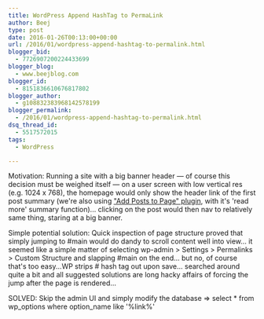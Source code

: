 ```yaml
---
title: WordPress Append HashTag to PermaLink
author: Beej
type: post
date: 2016-01-26T00:13:00+00:00
url: /2016/01/wordpress-append-hashtag-to-permalink.html
blogger_bid:
  - 7726907200224433699
blogger_blog:
  - www.beejblog.com
blogger_id:
  - 8151836610676817802
blogger_author:
  - g108832383968142578199
blogger_permalink:
  - /2016/01/wordpress-append-hashtag-to-permalink.html
dsq_thread_id:
  - 5517572015
tags:
  - WordPress

---
```

Motivation: Running a site with a big banner header &#8212; of course this decision must be weighed itself &#8212; on a user screen with low vertical res (e.g. 1024 x 768), the homepage would only show the header link of the first post summary (we're also using ["Add Posts to Page" plugin][1], with it's 'read more' summary function)... clicking on the post would then nav to relatively same thing, staring at a big banner.

Simple potential solution: Quick inspection of page structure proved that simply jumping to #main would do dandy to scroll content well into view... it seemed like a simple matter of selecting wp-admin > Settings > Permalinks > Custom Structure and slapping #main on the end... but no, of course that's too easy...WP strips # hash tag out upon save... searched around quite a bit and all suggested solutions are long hacky affairs of forcing the jump after the page is rendered... 

SOLVED: Skip the admin UI and simply modify the database => select * from wp\_options where option\_name like '%link%'

 [1]: https://www.webmechanix.com/resources/wordpress-plugins/add-posts-to-pages/